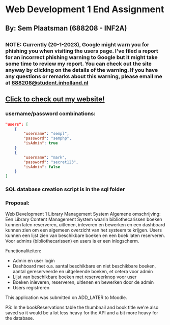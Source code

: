 # Web Development 1 End Assignment<br><h2>By: Sem Plaatsman (688208 - INF2A)<h2>

### NOTE: Currently (20-1-2023), Google might warn you for phishing you when visiting the users page. I've filed a report for an incorrect phishing warning to Google but it might take some time to review my report. You can check out the site anyway by clicking on the details of the warning. If you have any questions or remarks about this warning, please email me at <688208@student.inholland.nl></h3>

## [Click to check out my website!](https://unobstructed-dents.000webhostapp.com/)

### username/password combinations:

```json
"users": [
    {
        "username": "sempl",
        "password": "semphp",
        "isAdmin": true
    }
    {
        "username": "mark",
        "password": "secret123",
        "isAdmin": false
    }
]
```

### SQL database creation script is in the sql folder

### Proposal:
Web Development 1 Library Management System
Algemene omschrijving:
Een Library Content Management System waarin bibliothecarissen boeken kunnen laten reserveren, uitlenen, inleveren en bewerken en een dashboard kunnen zien om een algemeen overzicht van het systeem te krijgen.
Users kunnen een lijst zien van beschikbare boeken en een boek laten reserveren.
Voor admins (bibliothecarissen) en users is er een inlogscherm.

Functionaliteiten:
- Admin en user login
- Dashboard met o.a. aantal beschikbare en niet beschikbare boeken, aantal gereserveerde en uitgeleende boeken, et cetera voor admin
- Lijst van beschikbare boeken met reserveerknop voor user
- Boeken inleveren, reserveren, uitlenen en bewerken door de admin
- Users registreren

This application was submitted on ADD_LATER to Moodle.

PS: In the bookReservations table the thumbnail and book title we're also saved so it would be a lot less heavy for the API and a bit more heavy for the database.